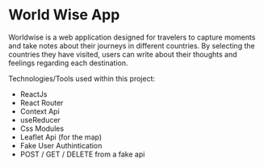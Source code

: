 # World Wise App

Worldwise is a web application designed for travelers to capture moments and take notes about their journeys in different countries. By selecting the countries they have visited, users can write about their thoughts and feelings regarding each destination.

Technologies/Tools used within this project:

- ReactJs
- React Router
- Context Api
- useReducer
- Css Modules
- Leaflet Api (for the map)
- Fake User Authintication
- POST / GET / DELETE from a fake api
